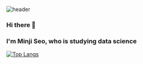 ![header](https://capsule-render.vercel.app/api?type=soft&color=auto&height=150&section=header&text=Min-ji%20Seo&fontSize=70&animation=twinkling)


### Hi there 👋

### I'm Minji Seo, who is studying data science



[![Top Langs](https://github-readme-stats.vercel.app/api/top-langs/?username=jaaaamj0711&layout=compact)](https://github.com/anuraghazra/github-readme-stats)

